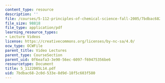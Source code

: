 ```yaml
---
content_type: resource
description: ''
file: /courses/5-112-principles-of-chemical-science-fall-2005/7bdbac682c0d533e8d9d18f5c603f580_5_1122005L14.pdf
file_size: 98818
file_type: application/pdf
learning_resource_types:
- Lecture Videos
license: https://creativecommons.org/licenses/by-nc-sa/4.0/
ocw_type: OCWFile
parent_title: Video Lectures
parent_type: CourseSection
parent_uid: 0f6eafa3-3e90-56ec-6097-f69475356be6
resourcetype: Document
title: 5_1122005L14.pdf
uid: 7bdbac68-2c0d-533e-8d9d-18f5c603f580
---
```

